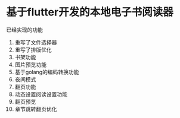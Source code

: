 # 基于flutter开发的本地电子书阅读器

已经实现的功能 
1. 重写了文件选择器
2. 重写了排版优化
3. 书架功能
4. 图片预览功能
5. 基于golang的编码转换功能
6. 夜间模式
7. 翻页功能
8. 动态设置阅读设置功能
9. 翻页预览
10. 章节跳转翻页优化

